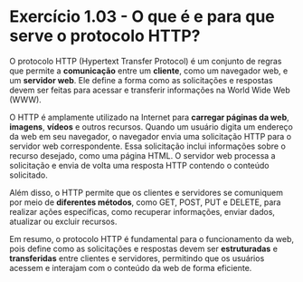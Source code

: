 # Exercício 1.03 - O que é e para que serve o protocolo HTTP?

O protocolo HTTP (Hypertext Transfer Protocol) é um conjunto de regras que
permite a **comunicação** entre um **cliente**, como um navegador web, e um
**servidor web**. Ele define a forma como as solicitações e respostas devem ser
feitas para acessar e transferir informações na World Wide Web (WWW).

O HTTP é amplamente utilizado na Internet para **carregar páginas da web**,
**imagens**, **vídeos** e outros recursos. Quando um usuário digita um endereço
da web em seu navegador, o navegador envia uma solicitação HTTP para o servidor
web correspondente. Essa solicitação inclui informações sobre o recurso
desejado, como uma página HTML. O servidor web processa a solicitação e envia de
volta uma resposta HTTP contendo o conteúdo solicitado.

Além disso, o HTTP permite que os clientes e servidores se comuniquem por meio
de **diferentes métodos**, como GET, POST, PUT e DELETE, para realizar ações
específicas, como recuperar informações, enviar dados, atualizar ou excluir
recursos.

Em resumo, o protocolo HTTP é fundamental para o funcionamento da web, pois
define como as solicitações e respostas devem ser **estruturadas** e
**transferidas** entre clientes e servidores, permitindo que os usuários acessem
e interajam com o conteúdo da web de forma eficiente.
